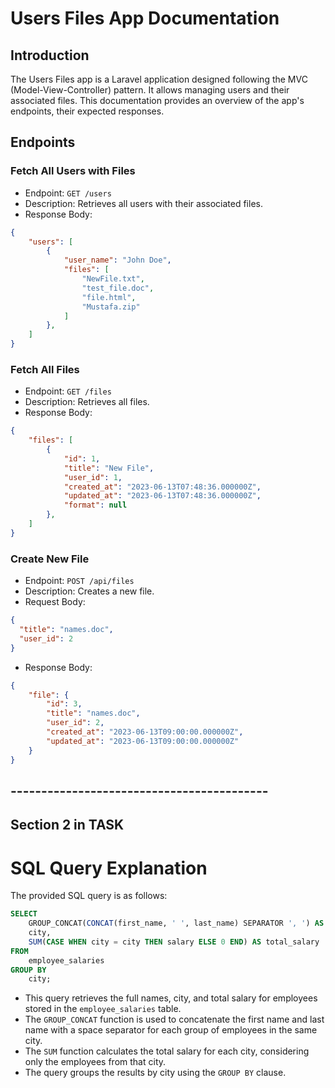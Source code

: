 # Users Files App Documentation

## Introduction
The Users Files app is a Laravel application designed following the MVC (Model-View-Controller) pattern. It allows managing users and their associated files. This documentation provides an overview of the app's endpoints, their expected responses.

## Endpoints

### Fetch All Users with Files
- Endpoint: `GET /users`
- Description: Retrieves all users with their associated files.
- Response Body:
```json
{
    "users": [
        {
            "user_name": "John Doe",
            "files": [
                "NewFile.txt",
                "test_file.doc",
                "file.html",
                "Mustafa.zip"
            ]
        },
    ]
}
```

### Fetch All Files
- Endpoint: `GET /files`
- Description: Retrieves all files.
- Response Body:
```json
{
    "files": [
        {
            "id": 1,
            "title": "New File",
            "user_id": 1,
            "created_at": "2023-06-13T07:48:36.000000Z",
            "updated_at": "2023-06-13T07:48:36.000000Z",
            "format": null
        },
    ]
}
```

### Create New File
- Endpoint: `POST /api/files`
- Description: Creates a new file.
- Request Body:
```json
{
  "title": "names.doc",
  "user_id": 2
}
```
- Response Body:
```json
{
    "file": {
        "id": 3,
        "title": "names.doc",
        "user_id": 2,
        "created_at": "2023-06-13T09:00:00.000000Z",
        "updated_at": "2023-06-13T09:00:00.000000Z"
    }
}
```

## ------------------------------------------

## Section 2 in TASK

# SQL Query Explanation
The provided SQL query is as follows:
```sql
SELECT 
    GROUP_CONCAT(CONCAT(first_name, ' ', last_name) SEPARATOR ', ') AS full_name,
    city,
    SUM(CASE WHEN city = city THEN salary ELSE 0 END) AS total_salary
FROM 
    employee_salaries
GROUP BY 
    city;
```
- This query retrieves the full names, city, and total salary for employees stored in the `employee_salaries` table.
- The `GROUP_CONCAT` function is used to concatenate the first name and last name with a space separator for each group of employees in the same city.
- The `SUM` function calculates the total salary for each city, considering only the employees from that city.
- The query groups the results by city using the `GROUP BY` clause.
